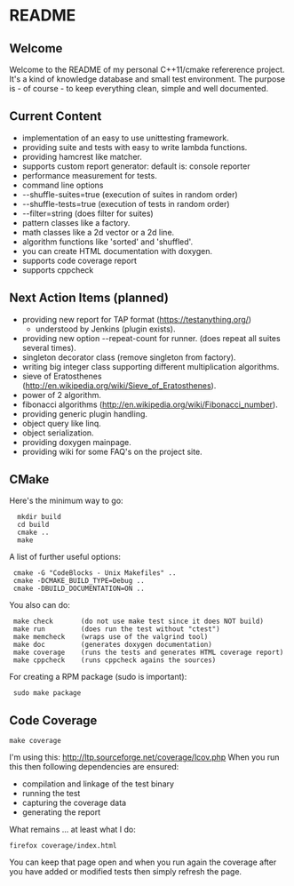 README
======

Welcome
-------
Welcome to the README of my personal C++11/cmake refererence project.
It's a kind of knowledge database and small test environment.
The purpose is - of course - to keep everything clean, simple and
well documented.


Current Content
---------------
 - implementation of an easy to use unittesting framework.
  - providing suite and tests with easy to write lambda functions.
  - providing hamcrest like matcher.
  - supports custom report generator: default is: console reporter
  - performance measurement for tests.
 - command line options
  - --shuffle-suites=true  (execution of suites in random order)
  - --shuffle-tests=true   (execution of tests in random order)
  - --filter=string        (does filter for suites)
 - pattern classes like a factory.
 - math classes like a 2d vector or a 2d line.
 - algorithm functions like 'sorted' and 'shuffled'.
 - you can create HTML documentation with doxygen.
 - supports code coverage report
 - supports cppcheck


Next Action Items (planned)
---------------------------
 - providing new report for TAP format (https://testanything.org/)
   - understood by Jenkins (plugin exists).
 - providing new option --repeat-count for runner.
   (does repeat all suites several times).
 - singleton decorator class (remove singleton from factory).
 - writing big integer class supporting different multiplication algorithms.
 - sieve of Eratosthenes (http://en.wikipedia.org/wiki/Sieve_of_Eratosthenes).
 - power of 2 algorithm.
 - fibonacci algorithms (http://en.wikipedia.org/wiki/Fibonacci_number).
 - providing generic plugin handling.
 - object query like linq.
 - object serialization.
 - providing doxygen mainpage.
 - providing wiki for some FAQ's on the project site.


CMake
-----
Here's the minimum way to go:
```
  mkdir build
  cd build
  cmake ..
  make
```

A list of further useful options:
```
 cmake -G "CodeBlocks - Unix Makefiles" ..
 cmake -DCMAKE_BUILD_TYPE=Debug ..
 cmake -DBUILD_DOCUMENTATION=ON ..
```

You also can do:
```
 make check       (do not use make test since it does NOT build)
 make run         (does run the test without "ctest")
 make memcheck    (wraps use of the valgrind tool)
 make doc         (generates doxygen documentation)
 make coverage    (runs the tests and generates HTML coverage report)
 make cppcheck    (runs cppcheck agains the sources)
```

For creating a RPM package (sudo is important):
```
 sudo make package
```

Code Coverage
-------------
```
make coverage
```

I'm using this: http://ltp.sourceforge.net/coverage/lcov.php
When you run this then following dependencies are ensured:

 - compilation and linkage of the test binary
 - running the test
 - capturing the coverage data
 - generating the report

What remains ... at least what I do:

```
firefox coverage/index.html
```

You can keep that page open and when you run again the coverage
after you have added or modified tests then simply refresh the page.

